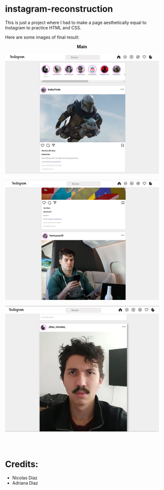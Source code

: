 # instagram-reconstruction
This is just a project where I had to make a page aesthetically equal to Instagram to practice HTML and CSS.

Here are some images of final result:
<p align="center">
  <p align="center"><b>Main</b><p>
  <img src="https://raw.githubusercontent.com/nicolas1102/instagram-reconstruction/main/img/preview/main_1.png">
<br>
<br>
  <img src="https://raw.githubusercontent.com/nicolas1102/instagram-reconstruction/main/img/preview/main_2.png">
<br>
<br>
  <img src="https://raw.githubusercontent.com/nicolas1102/instagram-reconstruction/main/img/preview/main_3.png">
</p>
<br>
<br>

# Credits:
  - Nicolas Diaz
  - Adriana Diaz
